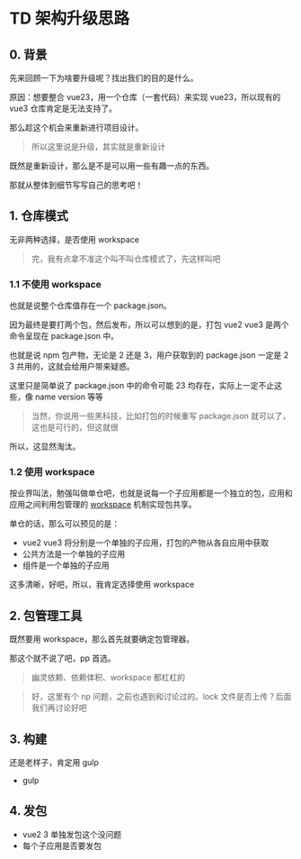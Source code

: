 # TD 架构升级思路

## 0. 背景
先来回顾一下为啥要升级呢？找出我们的目的是什么。

原因：想要整合 vue23，用一个仓库（一套代码）来实现 vue23，所以现有的 vue3 仓库肯定是无法支持了。

那么趁这个机会来重新进行项目设计。
> 所以这里说是升级，其实就是重新设计

既然是重新设计，那么是不是可以用一些有趣一点的东西。

那就从整体到细节写写自己的思考吧！

## 1. 仓库模式
无非两种选择，是否使用 workspace
> 完，我有点拿不准这个叫不叫仓库模式了，先这样叫吧

### 1.1 不使用 workspace
也就是说整个仓库值存在一个 package.json。

因为最终是要打两个包，然后发布，所以可以想到的是，打包 vue2 vue3 是两个命令呈现在 package.json 中。

也就是说 npm 包产物，无论是 2 还是 3，用户获取到的 package.json 一定是 2 3 共用的，这就会给用户带来疑惑。

这里只是简单说了 package.json 中的命令可能 23 均存在，实际上一定不止这些，像 name version 等等

> 当然，你说用一些黑科技，比如打包的时候重写 package.json 就可以了，这也是可行的，但这就很

所以，这显然淘汰。

### 1.2 使用 workspace
按业界叫法，勉强叫做单仓吧，也就是说每一个子应用都是一个独立的包，应用和应用之间利用包管理的 [workspace](https://pnpm.io/workspaces) 机制实现包共享。

单仓的话，那么可以预见的是：
- vue2 vue3 将分别是一个单独的子应用，打包的产物从各自应用中获取
- 公共方法是一个单独的子应用
- 组件是一个单独的子应用

这多清晰，好吧，所以，我肯定选择使用 workspace

## 2. 包管理工具
既然要用 workspace，那么首先就要确定包管理器。

那这个就不说了吧，pp 首选。

> 幽灵依赖、依赖体积、workspace 都杠杠的

> 好，这里有个 np 问题，之前也遇到和讨论过的。lock 文件是否上传？后面我们再讨论好吧

## 3. 构建

还是老样子，肯定用 gulp
- gulp

## 4. 发包

- vue2 3 单独发包这个没问题
- 每个子应用是否要发包